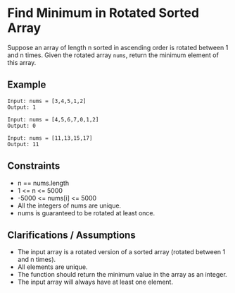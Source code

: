 # Find Minimum in Rotated Sorted Array

Suppose an array of length n sorted in ascending order is rotated between 1 and n times. Given the rotated array `nums`, return the minimum element of this array.

## Example

```
Input: nums = [3,4,5,1,2]
Output: 1

Input: nums = [4,5,6,7,0,1,2]
Output: 0

Input: nums = [11,13,15,17]
Output: 11
```

## Constraints
- n == nums.length
- 1 <= n <= 5000
- -5000 <= nums[i] <= 5000
- All the integers of nums are unique.
- nums is guaranteed to be rotated at least once.

## Clarifications / Assumptions
- The input array is a rotated version of a sorted array (rotated between 1 and n times).
- All elements are unique.
- The function should return the minimum value in the array as an integer.
- The input array will always have at least one element. 